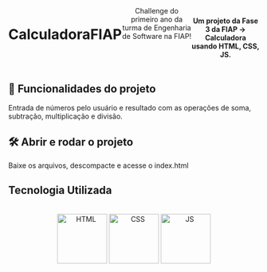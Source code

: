 

<div style="display: flex;" align="center"><br>
<h1>CalculadoraFIAP</h1>
Challenge do primeiro ano da turma de Engenharia de Software na FIAP!
  <br>
<h4>Um projeto da Fase 3 da FIAP -> Calculadora usando HTML, CSS, JS.</h4>
</div>



##  :hammer: Funcionalidades do projeto
Entrada de números pelo usuário e resultado com as operações de soma, subtração, multiplicação e divisão.

## :hammer_and_wrench: Abrir e rodar o projeto
Baixe os arquivos, descompacte e acesse o index.html


## Tecnologia Utilizada
<div style="display: inline_block" align="center"><br>
  <center><img align="center" alt="HTML" height="100" width="100" src="https://user-images.githubusercontent.com/121250213/233282210-2732ec05-13f8-4160-a2ff-0f75621f0228.png">
  <img align="center" alt="CSS" height="100" width="100" src="https://user-images.githubusercontent.com/121250213/233278515-41389f2e-8436-4b82-8bbe-67c236cdfbeb.png">
     <img align="center" alt="JS" height="100" width="100" src="https://github.com/GabrielFMontoni/challenge-schneider/assets/121250213/57b5193d-ff02-446a-8dd5-4c45294e12b4">
  </center>
</div>
